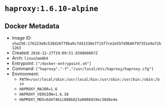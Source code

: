 # `haproxy:1.6.10-alpine`

## Docker Metadata

- Image ID: `sha256:176223e0c538d26f79ba9c7dd1330e7715f7ce2e55fd9b66f97351e9a72b12b3`
- Created: `2016-12-27T19:09:51.659860867Z`
- Arch: `linux`/`amd64`
- Entrypoint: `["/docker-entrypoint.sh"]`
- Command: `["haproxy","-f","/usr/local/etc/haproxy/haproxy.cfg"]`
- Environment:
  - `PATH=/usr/local/sbin:/usr/local/bin:/usr/sbin:/usr/bin:/sbin:/bin`
  - `HAPROXY_MAJOR=1.6`
  - `HAPROXY_VERSION=1.6.10`
  - `HAPROXY_MD5=6d47461c008b823a0088d19ec30dbe4e`
